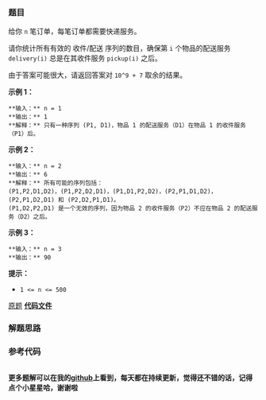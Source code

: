 ### 题目
给你 `n` 笔订单，每笔订单都需要快递服务。

请你统计所有有效的 收件/配送 序列的数目，确保第 `i` 个物品的配送服务 `delivery(i)` 总是在其收件服务 `pickup(i)` 之后。

由于答案可能很大，请返回答案对 `10^9 + 7` 取余的结果。



**示例 1：**

    
    
    **输入：** n = 1
    **输出：** 1
    **解释：** 只有一种序列 (P1, D1)，物品 1 的配送服务（D1）在物品 1 的收件服务（P1）后。
    

**示例 2：**

    
    
    **输入：** n = 2
    **输出：** 6
    **解释：** 所有可能的序列包括：
    (P1,P2,D1,D2)，(P1,P2,D2,D1)，(P1,D1,P2,D2)，(P2,P1,D1,D2)，(P2,P1,D2,D1) 和 (P2,D2,P1,D1)。
    (P1,D2,P2,D1) 是一个无效的序列，因为物品 2 的收件服务（P2）不应在物品 2 的配送服务（D2）之后。
    

**示例 3：**

    
    
    **输入：** n = 3
    **输出：** 90
    



**提示：**

  * `1 <= n <= 500`

[原题](https://leetcode-cn.com/problems/count-all-valid-pickup-and-delivery-options/)    **[代码文件]()**


### 解题思路




### 参考代码

```go


```




**更多题解可以在我的[github](https://github.com/LZH139/leetcode_Go)上看到，每天都在持续更新，觉得还不错的话，记得点个小星星哈，谢谢啦**
